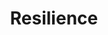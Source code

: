 ---
pid: MP184
title: Resilience
location_transcription: Wherever wild purple morning glories go
zipcode: '19119'
outside_phl: 
neighborhood: Mount Airy
age: '43'
age_range: 40-49
instagram: 
image_file_name: MP_184.jpg
proposal_transcription: Even in the hardest parts of town (Especially in the hardest
  parts of town, wild purple morning glories thrive every late summer and fall.  No
  matter what happens around them, hey are always there, always abundant, always beautiful.  That's
  the resilience of our city's heart.
topic: Environment,Neighborhoods,Philadelphia,Uplifting,Sustainability
topic_summary: 0, 0, 0, 0, 0
type: Garden
keywords_other: Morning glories, resilience, hope
credit: Jane Wiedmann
image_labels: 
twitter: 
facebook: 
permalink: "/monuments/mp184/"
layout: item-page
---